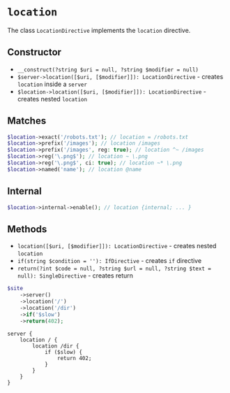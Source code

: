 # `location`

The class `LocationDirective` implements the `location` directive.

## Constructor

* `__construct(?string $uri = null, ?string $modifier = null)`
* `$server->location([$uri, [$modifier]]): LocationDirective` - creates `location` inside a `server`
* `$location->location([$uri, [$modifier]]): LocationDirective` - creates nested `location`

## Matches

```php
$location->exact('/robots.txt'); // location = /robots.txt
$location->prefix('/images'); // location /images
$location->prefix('/images', reg: true); // location ^~ /images
$location->reg('\.png$'); // location ~ \.png
$location->reg('\.png$', ci: true); // location ~* \.png
$location->named('name'); // location @name
```

## Internal

```php
$location->internal->enable(); // location {internal; ... }
```

## Methods

* `location([$uri, [$modifier]]): LocationDirective` - creates nested `location`
* `if(string $condition = ''): IfDirective` - creates `if` directive
* `return(?int $code = null, ?string $url = null, ?string $text = null): SingleDirective` - creates return

```php
$site
    ->server()
    ->location('/')
    ->location('/dir')
    ->if('$slow')
    ->return(402);
```

```
server {
    location / {
        location /dir {
            if ($slow) {
                return 402;
            }
        }
    }
}
```
